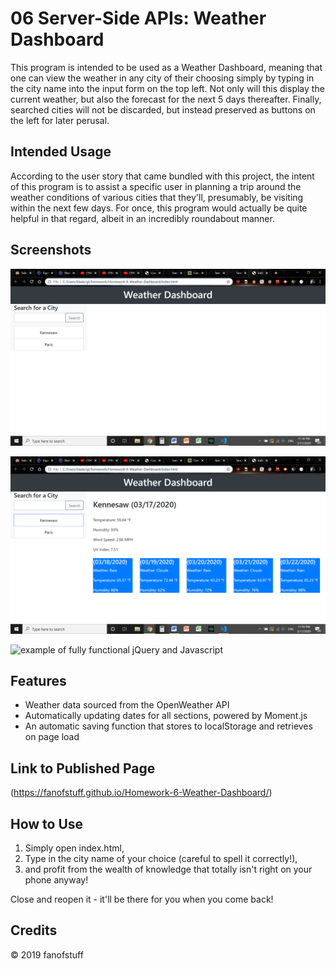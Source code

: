 # 06 Server-Side APIs: Weather Dashboard

This program is intended to be used as a Weather Dashboard, meaning that one can view the weather in any city of their choosing simply by typing in the city name into the input form on the top left. Not only will this display the current weather, but also the forecast for the next 5 days thereafter. Finally, searched cities will not be discarded, but instead preserved as buttons on the left for later perusal. 

## Intended Usage

According to the user story that came bundled with this project, the intent of this program is to assist a specific user in planning a trip around the weather conditions of various cities that they'll, presumably, be visiting within the next few days. For once, this program would actually be quite helpful in that regard, albeit in an incredibly roundabout manner. 

## Screenshots

![example of basic webpage functionality](./assets/example_of_functionality.png)

![example of weather display functionality](./assets/more_functionality.png)

![example of fully functional jQuery and Javascript](./assets/code-example.png)

## Features

- Weather data sourced from the OpenWeather API
- Automatically updating dates for all sections, powered by Moment.js
- An automatic saving function that stores to localStorage and retrieves on page load

## Link to Published Page

(https://fanofstuff.github.io/Homework-6-Weather-Dashboard/)

## How to Use

1. Simply open index.html, 
2. Type in the city name of your choice (careful to spell it correctly!), 
3. and profit from the wealth of knowledge that totally isn't right on your phone anyway! 

Close and reopen it - it'll be there for you when you come back! 

## Credits

© 2019 fanofstuff
